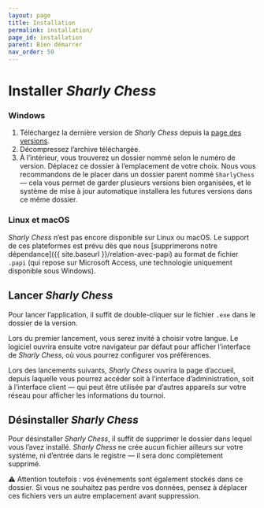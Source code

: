 ```yaml
---
layout: page
title: Installation
permalink: installation/
page_id: installation
parent: Bien démarrer
nav_order: 50
---
```


# Installer _Sharly Chess_

### Windows

1. Téléchargez la dernière version de _Sharly Chess_ depuis la [page des versions](https://github.com/Sharly-Chess/sharly-chess/releases).
2. Décompressez l’archive téléchargée.
3. À l’intérieur, vous trouverez un dossier nommé selon le numéro de version. Déplacez ce dossier à l’emplacement de votre choix.
   Nous vous recommandons de le placer dans un dossier parent nommé `SharlyChess` — cela vous permet de garder plusieurs versions bien organisées, et le système de mise à jour automatique installera les futures versions dans ce même dossier.

### Linux et macOS

_Sharly Chess_ n’est pas encore disponible sur Linux ou macOS. Le support de ces plateformes est prévu dès que nous [supprimerons notre dépendance]({{ site.baseurl }}/relation-avec-papi) au format de fichier `.papi` (qui repose sur Microsoft Access, une technologie uniquement disponible sous Windows).

## Lancer _Sharly Chess_

Pour lancer l’application, il suffit de double-cliquer sur le fichier `.exe` dans le dossier de la version.

Lors du premier lancement, vous serez invité à choisir votre langue. Le logiciel ouvrira ensuite votre navigateur par défaut pour afficher l’interface de _Sharly Chess_, où vous pourrez configurer vos préférences.

Lors des lancements suivants, _Sharly Chess_ ouvrira la page d’accueil, depuis laquelle vous pourrez accéder soit à l’interface d’administration, soit à l’interface client — qui peut être utilisée par d’autres appareils sur votre réseau pour afficher les informations du tournoi.

## Désinstaller _Sharly Chess_

Pour désinstaller _Sharly Chess_, il suffit de supprimer le dossier dans lequel vous l’avez installé.
_Sharly Chess_ ne crée aucun fichier ailleurs sur votre système, ni d’entrée dans le registre — il sera donc complètement supprimé.

⚠️ Attention toutefois : vos événements sont également stockés dans ce dossier. Si vous ne souhaitez pas perdre vos données, pensez à déplacer ces fichiers vers un autre emplacement avant suppression.
